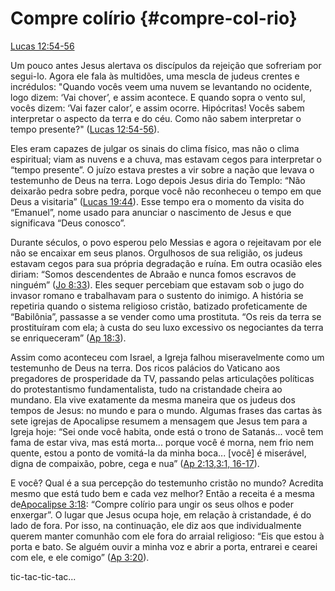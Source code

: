 # **Compre colírio** {#compre-col-rio}

[Lucas 12:54-56](http://bibliaonline.com.br/acf/lc/12/54-56)

Um pouco antes Jesus alertava os discípulos da rejeição que sofreriam por segui-lo. Agora ele fala às multidões, uma mescla de judeus crentes e incrédulos: &quot;Quando vocês veem uma nuvem se levantando no ocidente, logo dizem: ‘Vai chover’, e assim acontece. E quando sopra o vento sul, vocês dizem: ‘Vai fazer calor’, e assim ocorre. Hipócritas! Vocês sabem interpretar o aspecto da terra e do céu. Como não sabem interpretar o tempo presente?&quot; ([Lucas 12:54-56](http://bibliaonline.com.br/acf/lc/12/54-56)).

Eles eram capazes de julgar os sinais do clima físico, mas não o clima espiritual; viam as nuvens e a chuva, mas estavam cegos para interpretar o “tempo presente”. O juízo estava prestes a vir sobre a nação que levava o testemunho de Deus na terra. Logo depois Jesus diria do Templo: “Não deixarão pedra sobre pedra, porque você não reconheceu o tempo em que Deus a visitaria” ([Lucas 19:44](http://bibliaonline.com.br/acf/lc/19/44)). Esse tempo era o momento da visita do “Emanuel”, nome usado para anunciar o nascimento de Jesus e que significava “Deus conosco”.

Durante séculos, o povo esperou pelo Messias e agora o rejeitavam por ele não se encaixar em seus planos. Orgulhosos de sua religião, os judeus estavam cegos para sua própria degradação e ruína. Em outra ocasião eles diriam: “Somos descendentes de Abraão e nunca fomos escravos de ninguém” ([Jo 8:33](http://bibliaonline.com.br/acf/jo/8/33)). Eles sequer percebiam que estavam sob o jugo do invasor romano e trabalhavam para o sustento do inimigo. A história se repetiria quando o sistema religioso cristão, batizado profeticamente de “Babilônia”, passasse a se vender como uma prostituta. “Os reis da terra se prostituíram com ela; à custa do seu luxo excessivo os negociantes da terra se enriqueceram” ([Ap 18:3](http://bibliaonline.com.br/acf/ap/18/3)).

Assim como aconteceu com Israel, a Igreja falhou miseravelmente como um testemunho de Deus na terra. Dos ricos palácios do Vaticano aos pregadores de prosperidade da TV, passando pelas articulações políticas do protestantismo fundamentalista, tudo na cristandade cheira ao mundano. Ela vive exatamente da mesma maneira que os judeus dos tempos de Jesus: no mundo e para o mundo. Algumas frases das cartas às sete igrejas de Apocalipse resumem a mensagem que Jesus tem para a Igreja hoje: “Sei onde você habita, onde está o trono de Satanás... você tem fama de estar viva, mas está morta... porque você é morna, nem frio nem quente, estou a ponto de vomitá-la da minha boca... [você] é miserável, digna de compaixão, pobre, cega e nua” ([Ap 2:13](http://bibliaonline.com.br/acf/ap/2/13),[3:1, 16-17](http://bibliaonline.com.br/acf/ap/3/1,16,17)).

E você? Qual é a sua percepção do testemunho cristão no mundo? Acredita mesmo que está tudo bem e cada vez melhor? Então a receita é a mesma de[Apocalipse 3:18](http://bibliaonline.com.br/acf/ap/3/18): “Compre colírio para ungir os seus olhos e poder enxergar”. O lugar que Jesus ocupa hoje, em relação à cristandade, é do lado de fora. Por isso, na continuação, ele diz aos que individualmente querem manter comunhão com ele fora do arraial religioso: “Eis que estou à porta e bato. Se alguém ouvir a minha voz e abrir a porta, entrarei e cearei com ele, e ele comigo” ([Ap 3:20](http://bibliaonline.com.br/acf/ap/3/20)).

tic-tac-tic-tac...